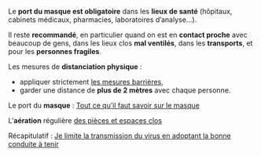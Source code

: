 <div class="conseil">

Le **port du masque est obligatoire** dans les **lieux de santé** (hôpitaux, cabinets médicaux, pharmacies, laboratoires d’analyse…).

Il reste **recommandé**, en particulier quand on est en **contact proche** avec beaucoup de gens, dans les lieux clos **mal ventilés**, dans les **transports**, et pour les **personnes fragiles**.
</div>

Les mesures de **distanciation physique** :

* appliquer strictement [les mesures barrières](https://solidarites-sante.gouv.fr/IMG/pdf/affiche_gestes_barriere.pdf),
* garder une distance de **plus de 2 mètres** avec chaque personne.

Le port du **masque** : [Tout ce qu’il faut savoir sur le masque](https://solidarites-sante.gouv.fr/IMG/pdf/bien_utiliser_son_masque-a3.pdf)

L’**aération** régulière [des pièces et espaces clos](https://solidarites-sante.gouv.fr/IMG/pdf/fiche_covid-19-_aeration-ventilation-climatisation-chauffage_juil_21.pdf)

Récapitulatif : [Je limite la transmission du virus en adoptant la bonne conduite à tenir](https://www.santepubliquefrance.fr/content/download/422317/document_file/496959_spf00003701.pdf)
